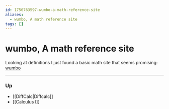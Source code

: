 ```yaml
---
id: 1750763597-wumbo-a-math-reference-site
aliases:
  - wumbo, A math reference site
tags: []
---
```


# wumbo, A math reference site

Looking at definitions I just found a basic math site that seems promising: [wumbo](https://wumbo.net/glossary/)

***
### Up

- [[DiffCalc|Diffcalc]]
- [[Calculus I]]


